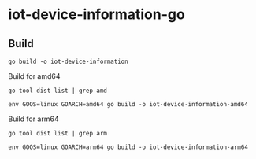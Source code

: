 # iot-device-information-go

## Build

```go build -o iot-device-information```

Build for amd64

```go tool dist list | grep amd```

```env GOOS=linux GOARCH=amd64 go build -o iot-device-information-amd64```

Build for arm64

```go tool dist list | grep arm```

```env GOOS=linux GOARCH=arm64 go build -o iot-device-information-arm64```